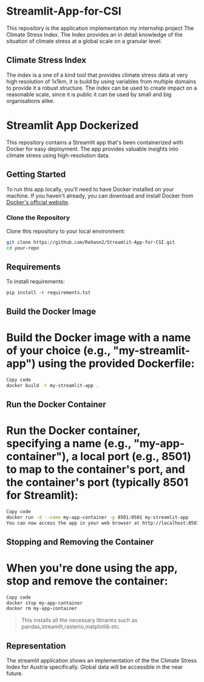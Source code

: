 # Streamlit-App-for-CSI

This repository is the application implementation my internship project The Climate Stress Index. The Index provides an in detail knowledge of the situation of climate stress at a global scale on a granular level.

## Climate Stress Index
The index is a one of a kind tool that provides climate stress data at very high resolution of 1x1km, it is build by using variables from multiple domains to provide it a robust structure. The index can be used to create impact on a reasonable scale, since it is public it can be used by small and big organisations alike.

# Streamlit App Dockerized

This repository contains a Streamlit app that's been containerized with Docker for easy deployment. The app provides valuable insights into climate stress using high-resolution data.

## Getting Started

To run this app locally, you'll need to have Docker installed on your machine. If you haven't already, you can download and install Docker from [Docker's official website](https://www.docker.com/get-started).

### Clone the Repository

Clone this repository to your local environment:

```bash
git clone https://github.com/Rehann2/Streamlit-App-for-CSI.git
cd your-repo
```


## Requirements

To install requirements:

```setup
pip install -r requirements.txt
```

## Build the Docker Image
# Build the Docker image with a name of your choice (e.g., "my-streamlit-app") using the provided Dockerfile:
```bash
Copy code
docker build -t my-streamlit-app .
```

## Run the Docker Container
# Run the Docker container, specifying a name (e.g., "my-app-container"), a local port (e.g., 8501) to map to the container's port, and the container's port (typically 8501 for Streamlit):

```bash
Copy code
docker run -d --name my-app-container -p 8501:8501 my-streamlit-app
You can now access the app in your web browser at http://localhost:8501.
```

## Stopping and Removing the Container
# When you're done using the app, stop and remove the container:

```bash
Copy code
docker stop my-app-container
docker rm my-app-container
```
> This installs all the necessary libraries such as pandas,streamlit,rasterio,matplotlib etc.

## Representation
The streamlit application shows an implementation of the the Climate Stress Index for Austria specifically. Global data will be accessible in the near future.